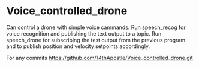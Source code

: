 # Voice_controlled_drone
Can control a drone with simple voice cammands.
Run speech_recog for voice recognition and publishing the text output to a topic.
Run speech_drone for subscribing the test output from the previous program and to publish position and velocity setpoints accordingly.

For any commits https://github.com/14thApostle/Voice_controlled_drone.git
